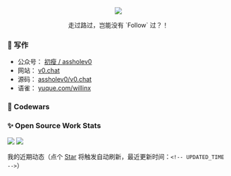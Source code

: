 <div align="center">
  <a href="https://github.com/willin/willin" target="_blank"><img src="https://hits.b3log.org/willin/willin.svg"></a>
  <br>
	<p>走过路过，岂能没有 `Follow` 过？！</p>
</div>

### :notebook: 写作

- 公众号： [初瘦 / assholev0](https://v0.chat/qr.png)
- 网站： [v0.chat](https://v0.chat)
- 源码： [assholev0/v0.chat](https://github.com/assholev0)
- 语雀： [yuque.com/willinx](https://www.yuque.com/willinx)

<!-- WRITINGS -->

### :punch: Codewars

<!-- CODEWARS -->

### :sparkles: Open Source Work Stats

![](https://github-readme-stats.vercel.app/api?username=willin&show_icons=true&theme=gruvbox) ![](https://github-readme-stats.vercel.app/api/top-langs/?username=willin&layout=compact&theme=gruvbox) 


我的近期动态（点个 [Star](https://github.com/willin/willin) 将触发自动刷新，最近更新时间：`<!-- UPDATED_TIME -->`）
